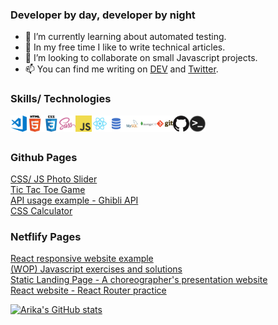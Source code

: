 ### Developer by day, developer by night

- 🔭 I’m currently learning about automated testing.
- 🌱 In my free time I like to write technical articles.
- 👯 I’m looking to collaborate on small Javascript projects.
- 📫 You can find me writing on [DEV](https://dev.to/arikaturika) and [Twitter](https://twitter.com/ArikaAlt).

### Skills/ Technologies

<img align="left" alt="Visual Studio Code" width="26px" src="https://raw.githubusercontent.com/github/explore/80688e429a7d4ef2fca1e82350fe8e3517d3494d/topics/visual-studio-code/visual-studio-code.png" />
<img align="left" alt="HTML5" width="26px" src="https://raw.githubusercontent.com/github/explore/80688e429a7d4ef2fca1e82350fe8e3517d3494d/topics/html/html.png" />
<img align="left" alt="CSS3" width="26px" src="https://raw.githubusercontent.com/github/explore/80688e429a7d4ef2fca1e82350fe8e3517d3494d/topics/css/css.png" />
<img align="left" alt="Sass" width="26px" src="https://raw.githubusercontent.com/github/explore/80688e429a7d4ef2fca1e82350fe8e3517d3494d/topics/sass/sass.png" />
<img align="left" alt="JavaScript" width="26px" src="https://raw.githubusercontent.com/github/explore/80688e429a7d4ef2fca1e82350fe8e3517d3494d/topics/javascript/javascript.png"/>
<img align="left" alt="React" width="26px" src="https://raw.githubusercontent.com/github/explore/80688e429a7d4ef2fca1e82350fe8e3517d3494d/topics/react/react.png" />
<img align="left" alt="SQL" width="26px" src="https://raw.githubusercontent.com/github/explore/80688e429a7d4ef2fca1e82350fe8e3517d3494d/topics/sql/sql.png" />
<img align="left" alt="MySQL" width="26px" src="https://raw.githubusercontent.com/github/explore/80688e429a7d4ef2fca1e82350fe8e3517d3494d/topics/mysql/mysql.png" />
<img align="left" alt="MongoDB" width="26px" src="https://raw.githubusercontent.com/github/explore/80688e429a7d4ef2fca1e82350fe8e3517d3494d/topics/mongodb/mongodb.png" />
<img align="left" alt="Git" width="26px" src="https://raw.githubusercontent.com/github/explore/80688e429a7d4ef2fca1e82350fe8e3517d3494d/topics/git/git.png" />
<img align="left" alt="GitHub" width="26px" src="https://raw.githubusercontent.com/github/explore/78df643247d429f6cc873026c0622819ad797942/topics/github/github.png" />
<img align="left" alt="Terminal" width="26px" src="https://raw.githubusercontent.com/github/explore/80688e429a7d4ef2fca1e82350fe8e3517d3494d/topics/terminal/terminal.png" />
<br/>
<br/>

### Github Pages
[CSS/ JS Photo Slider](https://ari-o-alt.github.io/javascript_photo_slider/)<br/>
[Tic Tac Toe Game](https://ari-o-alt.github.io/tic_tac_toe/)<br/>
[API usage example - Ghibli API](https://ari-o-alt.github.io/API_usage_example_ghibli/)<br/>
[CSS Calculator](https://ari-o-alt.github.io/HTML-CSS_calculator/)<br/>

### Netflify Pages
[React responsive website example](https://pedantic-heyrovsky-5be9ce.netlify.app/)<br/>
[(WOP) Javascript exercises and solutions](https://peaceful-johnson-bd9090.netlify.app/)<br/>
[Static Landing Page - A choreographer's presentation website](https://condescending-saha-4e35ec.netlify.app/)<br/> 
[React website - React Router practice](https://pensive-allen-e2d7eb.netlify.app/)


[![Arika's GitHub stats](https://github-readme-stats.vercel.app/api?username=Ari-O-Alt)](https://github.com/anuraghazra/github-readme-stats)


